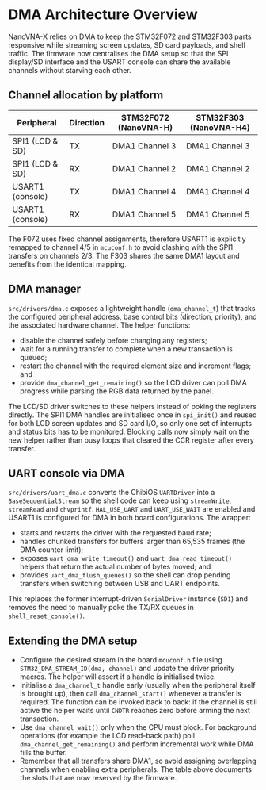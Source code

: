 # DMA Architecture Overview

NanoVNA-X relies on DMA to keep the STM32F072 and STM32F303 parts responsive while streaming
screen updates, SD card payloads, and shell traffic.  The firmware now centralises the DMA setup
so that the SPI display/SD interface and the USART console can share the available channels
without starving each other.

## Channel allocation by platform

| Peripheral | Direction | STM32F072 (NanoVNA-H) | STM32F303 (NanoVNA-H4) |
|------------|-----------|------------------------|------------------------|
| SPI1 (LCD & SD) | TX | DMA1 Channel 3 | DMA1 Channel 3 |
| SPI1 (LCD & SD) | RX | DMA1 Channel 2 | DMA1 Channel 2 |
| USART1 (console) | TX | DMA1 Channel 4 | DMA1 Channel 4 |
| USART1 (console) | RX | DMA1 Channel 5 | DMA1 Channel 5 |

The F072 uses fixed channel assignments, therefore USART1 is explicitly remapped to channel 4/5 in
`mcuconf.h` to avoid clashing with the SPI1 transfers on channels 2/3.  The F303 shares the same DMA1
layout and benefits from the identical mapping.

## DMA manager

`src/drivers/dma.c` exposes a lightweight handle (`dma_channel_t`) that tracks the configured
peripheral address, base control bits (direction, priority), and the associated hardware channel.
The helper functions:

* disable the channel safely before changing any registers;
* wait for a running transfer to complete when a new transaction is queued;
* restart the channel with the required element size and increment flags; and
* provide `dma_channel_get_remaining()` so the LCD driver can poll DMA progress while parsing the
  RGB data returned by the panel.

The LCD/SD driver switches to these helpers instead of poking the registers directly.  The SPI1 DMA
handles are initialised once in `spi_init()` and reused for both LCD screen updates and SD card I/O,
so only one set of interrupts and status bits has to be monitored.  Blocking calls now simply wait on
the new helper rather than busy loops that cleared the CCR register after every transfer.

## UART console via DMA

`src/drivers/uart_dma.c` converts the ChibiOS `UARTDriver` into a `BaseSequentialStream` so the shell
code can keep using `streamWrite`, `streamRead` and `chvprintf`.  `HAL_USE_UART` and `UART_USE_WAIT`
are enabled and USART1 is configured for DMA in both board configurations.  The wrapper:

* starts and restarts the driver with the requested baud rate;
* handles chunked transfers for buffers larger than 65,535 frames (the DMA counter limit);
* exposes `uart_dma_write_timeout()` and `uart_dma_read_timeout()` helpers that return the actual
  number of bytes moved; and
* provides `uart_dma_flush_queues()` so the shell can drop pending transfers when switching between
  USB and UART endpoints.

This replaces the former interrupt-driven `SerialDriver` instance (`SD1`) and removes the need to
manually poke the TX/RX queues in `shell_reset_console()`.

## Extending the DMA setup

* Configure the desired stream in the board `mcuconf.h` file using `STM32_DMA_STREAM_ID(dma, channel)`
  and update the driver priority macros.  The helper will assert if a handle is initialised twice.
* Initialise a `dma_channel_t` handle early (usually when the peripheral itself is brought up), then
  call `dma_channel_start()` whenever a transfer is required.  The function can be invoked back to
  back: if the channel is still active the helper waits until `CNDTR` reaches zero before arming the
  next transaction.
* Use `dma_channel_wait()` only when the CPU must block.  For background operations (for example the
  LCD read-back path) poll `dma_channel_get_remaining()` and perform incremental work while DMA fills
  the buffer.
* Remember that all transfers share DMA1, so avoid assigning overlapping channels when enabling extra
  peripherals.  The table above documents the slots that are now reserved by the firmware.

